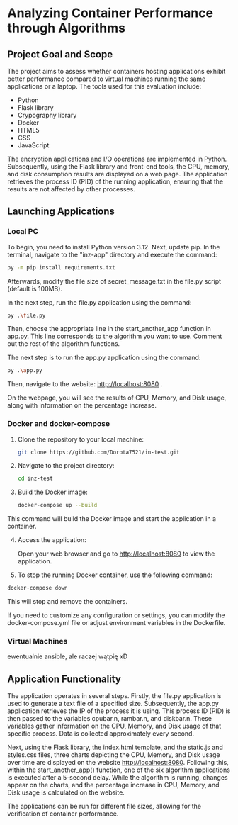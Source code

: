 # Analyzing Container Performance through Algorithms 
## Project Goal and Scope 

The project aims to assess whether containers hosting applications exhibit better performance compared to virtual machines running the same applications or a laptop. The tools used for this evaluation include:

* Python
* Flask library
* Crypography library
* Docker
* HTML5
* CSS
* JavaScript

The encryption applications and I/O operations are implemented in Python. Subsequently, using the Flask library and front-end tools, the CPU, memory, and disk consumption results are displayed on a web page. The application retrieves the process ID (PID) of the running application, ensuring that the results are not affected by other processes.


## Launching Applications 
### Local PC
To begin, you need to install Python version 3.12. Next, update pip. In the terminal, navigate to the "inz-app" directory and execute the command: 
```bash
py -m pip install requirements.txt
```

Afterwards, modify the file size of secret_message.txt in the file.py script (default is 100MB).

In the next step, run the file.py application using the command:
```bash
py .\file.py
```

Then, choose the appropriate line in the start_another_app function in app.py. This line corresponds to the algorithm you want to use. Comment out the rest of the algorithm functions.

The next step is to run the app.py application using the command: 
```bash
py .\app.py
```

Then, navigate to the website: [http://localhost:8080](http://localhost:8080) .

On the webpage, you will see the results of CPU, Memory, and Disk usage, along with information on the percentage increase.

### Docker and docker-compose
1. Clone the repository to your local machine:

    ```bash
    git clone https://github.com/Dorota7521/in-test.git
    ```

2. Navigate to the project directory:

    ```bash
    cd inz-test
    ```

3. Build the Docker image:

    ```bash
    docker-compose up --build
    ```

This command will build the Docker image and start the application in a container.

4. Access the application:

    Open your web browser and go to [http://localhost:8080](http://localhost:8080) to view the application.


5. To stop the running Docker container, use the following command:

```bash
docker-compose down
```

This will stop and remove the containers.

If you need to customize any configuration or settings, you can modify the docker-compose.yml file or adjust environment variables in the Dockerfile.

### Virtual Machines
ewentualnie ansible, ale raczej wątpię xD

## Application Functionality
The application operates in several steps. Firstly, the file.py application is used to generate a text file of a specified size. Subsequently, the app.py application retrieves the IP of the process it is using. This process ID (PID) is then passed to the variables cpubar.n, rambar.n, and diskbar.n. These variables gather information on the CPU, Memory, and Disk usage of that specific process. Data is collected approximately every second.

Next, using the Flask library, the index.html template, and the static.js and styles.css files, three charts depicting the CPU, Memory, and Disk usage over time are displayed on the website [http://localhost:8080](http://localhost:8080). Following this, within the start_another_app() function, one of the six algorithm applications is executed after a 5-second delay. While the algorithm is running, changes appear on the charts, and the percentage increase in CPU, Memory, and Disk usage is calculated on the website.

The applications can be run for different file sizes, allowing for the verification of container performance.
